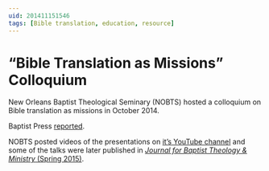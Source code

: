 ```yaml
---
uid: 201411151546
tags: [Bible translation, education, resource]
---
```


# “Bible Translation as Missions” Colloquium

New Orleans Baptist Theological Seminary (NOBTS) hosted a colloquium on Bible translation as missions in October 2014.

Baptist Press [reported](http://www.bpnews.net/43690/bible-translation-highlighted-at-nobts).

NOBTS posted videos of the presentations on [it’s YouTube channel](https://www.youtube.com/channel/UCMVHu7VnTHH8gp8hcIA_kvg/videos) and some of the talks were later published in [*Journal for Baptist Theology & Ministry* (Spring 2015)](http://www.baptistcenter.net/journals/JBTM_12-1_Spring_2015.pdf).
